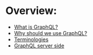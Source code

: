 # Overview:

* [What is GraphQL?](what_is_graphql.md)
* [Why should we use GraphQL?](why_should_we_use_graphql.md)
* [Terminologies](terminologies.md)
* [GraphQL server side](graphql_server_side.md)